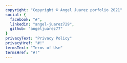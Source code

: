 ```yaml
---
copyright: "Copyright © Angel Juarez porfolio 2021"
social: {
  facebook: "#",
  linkedin: "angel-juarez729",
  github: "angeljuarez77"
}
privacyText: "Privacy Policy"
privacyHref: "#!"
termsText: "Terms of Use"
termsHref: "#!"
---
```



